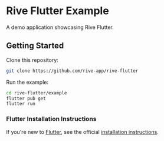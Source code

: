 # Rive Flutter Example

A demo application showcasing Rive Flutter.

## Getting Started

Clone this repository:
```bash
git clone https://github.com/rive-app/rive-flutter
```

Run the example:

```bash
cd rive-flutter/example
flutter pub get
flutter run
```

### Flutter Installation Instructions
If you're new to [Flutter](https://flutter.dev), see the official [installation instructions](https://docs.flutter.dev/get-started/install).